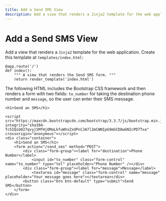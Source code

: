 ```yaml
---
title: Add a Send SMS View
description: Add a view that renders a Jinja2 template for the web application
---
```


# Add a Send SMS View

Add a view that renders a `Jinja2` template for the web application. Create this template at `templates/index.html`:

```
@app.route('/')
def index():
    """ A view that renders the Send SMS form. """
    return render_template('index.html')
```

The following HTML includes the Bootstrap CSS framework and then renders a form with two fields: `to_number` for taking the destination phone number and `message`, so the user can enter their SMS message.

```
<h1>Send an SMS</h1>
 
<script src="https://maxcdn.bootstrapcdn.com/bootstrap/3.3.7/js/bootstrap.min.js" integrity="sha384-Tc5IQib027qvyjSMfHjOMaLkfuWVxZxUPnCJA7l2mCWNIpG9mGCD8wGNIcPD7Txa" crossorigin="anonymous"></script>
<div class="container">
    <h1>Send an SMS</h1>
    <form action="/send_sms" method="POST">
        <div class="form-group"><label for="destination">Phone Number</label>
            <input id="to_number" class="form-control" name="to_number" type="tel" placeholder="Phone Number" /></div>
        <div class="form-group"><label for="message">Message</label>
            <textarea id="message" class="form-control" name="message" placeholder="Your message goes here"></textarea></div>
        <button class="btn btn-default" type="submit">Send SMS</button>
    </form>
</div>
```